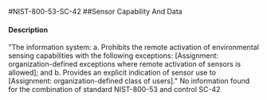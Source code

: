 #NIST-800-53-SC-42
##Sensor Capability And Data
#### Description
"The information system:
  a.  Prohibits the remote activation of environmental sensing capabilities with the following exceptions: [Assignment: organization-defined exceptions where remote activation of sensors is allowed]; and
  b.  Provides an explicit indication of sensor use to [Assignment: organization-defined class of users]."
No information found for the combination of standard NIST-800-53 and control SC-42
